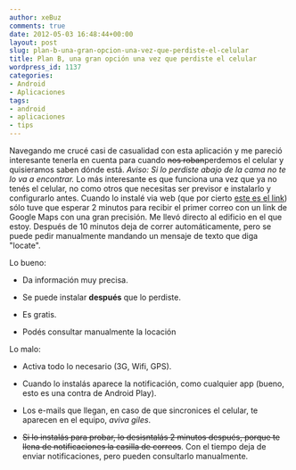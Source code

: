 ```yaml
---
author: xeBuz
comments: true
date: 2012-05-03 16:48:44+00:00
layout: post
slug: plan-b-una-gran-opcion-una-vez-que-perdiste-el-celular
title: Plan B, una gran opción una vez que perdiste el celular
wordpress_id: 1137
categories:
- Android
- Aplicaciones
tags:
- android
- aplicaciones
- tips
---
```


Navegando me crucé casi de casualidad con esta aplicación y me pareció interesante tenerla en cuenta para cuando <del>nos roban</del>perdemos el celular y quisieramos saben dónde está. _Aviso: Si lo perdiste abajo de la cama no te lo va a encontrar._
Lo más interesante es que funciona una vez que ya no tenés el celular, no como otros que necesitas ser previsor e instalarlo y configurarlo antes. 
Cuando lo instalé via web (que por cierto [este es el link](https://play.google.com/store/apps/details?id=com.lookout.labs.planb)) sólo tuve que esperar 2 minutos para recibir el primer correo con un link de Google Maps con una gran precisión. Me llevó directo al edificio en el que estoy. Después de 10 minutos deja de correr automáticamente, pero se puede pedir manualmente mandando un mensaje de texto que diga "locate".

Lo bueno:


	
  * Da información muy precisa.

	
  * Se puede instalar **después** que lo perdiste.

	
  * Es gratis.

	
  * Podés consultar manualmente la locación



Lo malo:
	
  * Activa todo lo necesario (3G, Wifi, GPS).

	
  * Cuando lo instalás aparece la notificación, como cualquier app (bueno, esto es una contra de Android Play).

	
  * Los e-mails que llegan, en caso de que sincronices el celular, te aparecen en el equipo, _aviva giles_.

	
  * <del>Si lo instalás para probar, lo desisntalás 2 minutos después, porque te llena de notificaciones la casilla de correos</del>. Con el tiempo deja de enviar notificaciones, pero pueden consultarlo manualmente.


